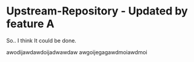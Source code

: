 # Upstream-Repository - Updated by feature A
So.. I think It could be done.

awodijawdawdoijadwawdaw
awgoijegagawdmoiawdmoi
